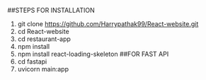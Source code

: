 ##STEPS FOR INSTALLATION
1. git clone https://github.com/Harrypathak99/React-website.git
2. cd React-website
3. cd restaurant-app
4. npm install
5. npm install react-loading-skeleton
##FOR FAST API
1. cd fastapi
2. uvicorn main:app
   
